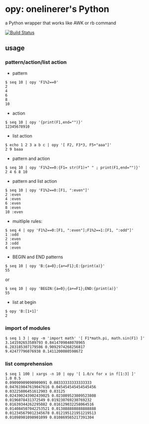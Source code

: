 # opy: onelinerer's Python

 a Python wrapper that works like AWK or rb command

[![Build Status](https://travis-ci.org/ryuichiueda/py.svg?branch=master)](https://travis-ci.org/ryuichiueda/py)

## usage 

### pattern/action/list action

* pattern

```
$ seq 10 | opy 'F1%2==0'
2
4
6
8
10
```

* action

```
$ seq 10 | opy '{print(F1,end="")}' 
12345678910
```

* list action

```
$ echo 1 2 3 a b c | opy '[ F2, F3*3, F5+"aaa"]'
2 9 baaa
```

* pattern and action

```
$ seq 10 | opy 'F1%2==0:{F1= str(F1)+" " ; print(F1,end="")}' 
2 4 6 8 10 
```

* pattern and list action

```
$ seq 10 | opy 'F1%2==0:[F1, ":even"]'
2 :even
4 :even
6 :even
8 :even
10 :even
```

* muitliple rules:

```
$ seq 4 | opy 'F1%2==0:[F1, ":even"];F1%2==1:[F1, ":odd"]'
1 :odd
2 :even
3 :odd
4 :even
```

* BEGIN and END patterns

```
$ seq 10 | opy 'B:{a=0};{a+=F1};E:{print(a)}'
55
```

or 

```
$ seq 10 | opy 'BEGIN:{a=0};{a+=F1};END:{print(a)}'
55
```

* list at begin

```
$ opy 'B:[1+1]'
2
```

### import of modules

````
$ seq 1 3 | opy -m 'import math' '[ F1*math.pi, math.sin(F1) ]' 
3.141592653589793 0.8414709848078965
6.283185307179586 0.9092974268256817
9.42477796076938 0.1411200080598672
````


### list comprehension

```
$ seq 1 100 | xargs -n 10 | opy '[ 1.0/x for x in f[1:3] ]'
1.0 0.5
0.09090909090909091 0.08333333333333333
0.047619047619047616 0.045454545454545456
0.03225806451612903 0.03125
0.024390243902439025 0.023809523809523808
0.0196078431372549 0.019230769230769232
0.01639344262295082 0.016129032258064516
0.014084507042253521 0.013888888888888888
0.012345679012345678 0.012195121951219513
0.01098901098901099 0.010869565217391304
```
